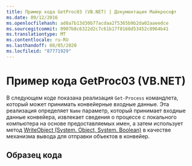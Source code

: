 ```yaml
---
title: Пример кода GetProc03 (VB.NET) | Документация Майкрософт
ms.date: 09/12/2016
ms.openlocfilehash: ad8a7b13d30b77acdaa2f5365b9b2da02aaeedce
ms.sourcegitcommit: 0907b8c6322d2c7c61b17f8168d53452c8964b41
ms.translationtype: MT
ms.contentlocale: ru-RU
ms.lasthandoff: 08/05/2020
ms.locfileid: "87771929"
---
```

# <a name="getproc03-vbnet-sample-code"></a>Пример кода GetProc03 (VB.NET)

В следующем коде показана реализация `Get-Process` командлета, который может принимать конвейерные входные данные. Эта реализация определяет `Name` параметр, который принимает входные данные конвейера, извлекает сведения о процессе с локального компьютера на основе предоставляемых имен, а затем использует метод [WriteObject (System. Object, System. Boolean)](/dotnet/api/system.management.automation.cmdlet.writeobject?view=pscore-6.2.0#System_Management_Automation_Cmdlet_WriteObject_System_Object_System_Boolean_) в качестве механизма вывода для отправки объектов в конвейер.

## <a name="code-sample"></a>Образец кода

<!-- TODO!!!: review snippet reference  [!CODE [Msh_samplesgetproc03#getproc03vbAll](Msh_samplesgetproc03#getproc03vbAll)]  -->
